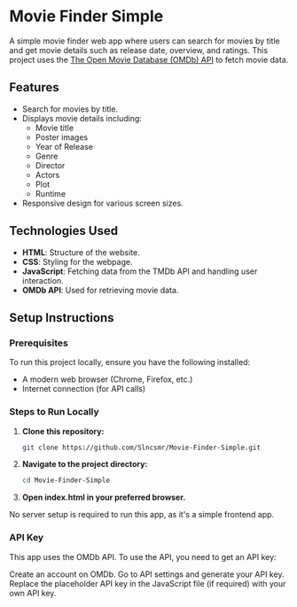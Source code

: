 # Movie Finder Simple

A simple movie finder web app where users can search for movies by title and get movie details such as release date, overview, and ratings. This project uses the [The Open Movie Database (OMDb) API](https://www.omdbapi.com/) to fetch movie data.

## Features

- Search for movies by title.
- Displays movie details including:
  - Movie title
  - Poster images
  - Year of Release
  - Genre
  - Director
  - Actors
  - Plot
  - Runtime 
- Responsive design for various screen sizes.

## Technologies Used

- **HTML**: Structure of the website.
- **CSS**: Styling for the webpage.
- **JavaScript**: Fetching data from the TMDb API and handling user interaction.
- **OMDb API**: Used for retrieving movie data.

## Setup Instructions

### Prerequisites

To run this project locally, ensure you have the following installed:

- A modern web browser (Chrome, Firefox, etc.)
- Internet connection (for API calls)

### Steps to Run Locally

1. **Clone this repository:**

   ```bash
   git clone https://github.com/Slncsmr/Movie-Finder-Simple.git
   ```
2. **Navigate to the project directory:**

   ```bash
   cd Movie-Finder-Simple
   ```
3. **Open index.html in your preferred browser.**

No server setup is required to run this app, as it's a simple frontend app.

### API Key
This app uses the OMDb API. To use the API, you need to get an API key:

Create an account on OMDb.
Go to API settings and generate your API key.
Replace the placeholder API key in the JavaScript file (if required) with your own API key.
